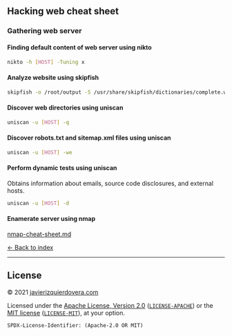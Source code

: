 ## Hacking web cheat sheet

### Gathering web server

#### Finding default content of web server using nikto

```sh
nikto -h [HOST] -Tuning x
```

#### Analyze website using skipfish

```sh
skipfish -o /root/output -S /usr/share/skipfish/dictionaries/complete.wl [HOST:8080]
```

#### Discover web directories using uniscan

```sh
uniscan -u [HOST] -q
```

#### Discover robots.txt and sitemap.xml files using uniscan
```sh
uniscan -u [HOST] -we
```

#### Perform dynamic tests using uniscan
Obtains information about emails, source code disclosures, and external hosts.

```sh
uniscan -u [HOST] -d
```

#### Enamerate server using nmap
[nmap-cheat-sheet.md](nmap-cheat-sheet.md)

[<- Back to index](README.md)

---
## License

© 2021 [javierizquierdovera.com](https://javierizquierdovera.com)

Licensed under the [Apache License, Version 2.0](https://www.apache.org/licenses/LICENSE-2.0) ([`LICENSE-APACHE`](LICENSE-APACHE)) or the [MIT license](https://opensource.org/licenses/MIT) ([`LICENSE-MIT`](LICENSE-MIT)), at your option.

`SPDX-License-Identifier: (Apache-2.0 OR MIT)`